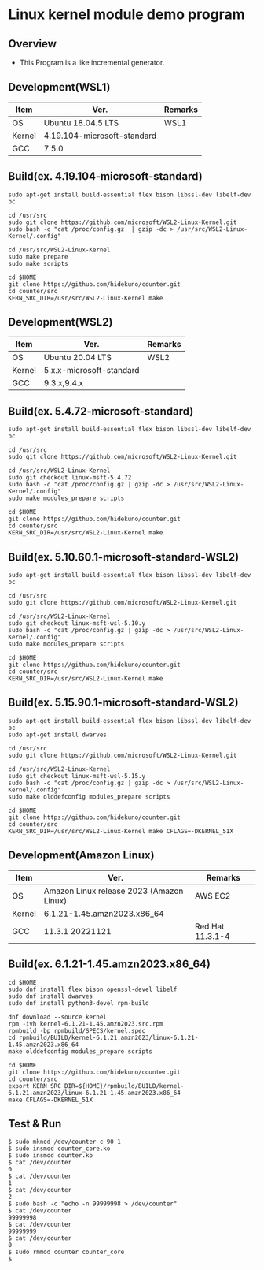 Linux kernel module demo program
=================
## Overview
- This Program is a like incremental generator.

## Development(WSL1)
| Item   | Ver. |Remarks|
|--------|--------|--------|
| OS     | Ubuntu 18.04.5 LTS |WSL1|
| Kernel | 4.19.104-microsoft-standard||
| GCC    | 7.5.0||

## Build(ex. 4.19.104-microsoft-standard)
```
sudo apt-get install build-essential flex bison libssl-dev libelf-dev bc

cd /usr/src
sudo git clone https://github.com/microsoft/WSL2-Linux-Kernel.git
sudo bash -c "cat /proc/config.gz  | gzip -dc > /usr/src/WSL2-Linux-Kernel/.config"

cd /usr/src/WSL2-Linux-Kernel
sudo make prepare
sudo make scripts

cd $HOME
git clone https://github.com/hidekuno/counter.git
cd counter/src
KERN_SRC_DIR=/usr/src/WSL2-Linux-Kernel make
```
## Development(WSL2)
| Item   | Ver. |Remarks|
|--------|--------|--------|
| OS     | Ubuntu 20.04 LTS |WSL2|
| Kernel | 5.x.x-microsoft-standard||
| GCC    | 9.3.x,9.4.x||

## Build(ex. 5.4.72-microsoft-standard)
```
sudo apt-get install build-essential flex bison libssl-dev libelf-dev bc

cd /usr/src
sudo git clone https://github.com/microsoft/WSL2-Linux-Kernel.git

cd /usr/src/WSL2-Linux-Kernel
sudo git checkout linux-msft-5.4.72
sudo bash -c "cat /proc/config.gz | gzip -dc > /usr/src/WSL2-Linux-Kernel/.config"
sudo make modules_prepare scripts

cd $HOME
git clone https://github.com/hidekuno/counter.git
cd counter/src
KERN_SRC_DIR=/usr/src/WSL2-Linux-Kernel make
```
## Build(ex. 5.10.60.1-microsoft-standard-WSL2)
```
sudo apt-get install build-essential flex bison libssl-dev libelf-dev bc

cd /usr/src
sudo git clone https://github.com/microsoft/WSL2-Linux-Kernel.git

cd /usr/src/WSL2-Linux-Kernel
sudo git checkout linux-msft-wsl-5.10.y
sudo bash -c "cat /proc/config.gz | gzip -dc > /usr/src/WSL2-Linux-Kernel/.config"
sudo make modules_prepare scripts

cd $HOME
git clone https://github.com/hidekuno/counter.git
cd counter/src
KERN_SRC_DIR=/usr/src/WSL2-Linux-Kernel make
```
## Build(ex. 5.15.90.1-microsoft-standard-WSL2)
```
sudo apt-get install build-essential flex bison libssl-dev libelf-dev bc
sudo apt-get install dwarves

cd /usr/src
sudo git clone https://github.com/microsoft/WSL2-Linux-Kernel.git

cd /usr/src/WSL2-Linux-Kernel
sudo git checkout linux-msft-wsl-5.15.y
sudo bash -c "cat /proc/config.gz | gzip -dc > /usr/src/WSL2-Linux-Kernel/.config"
sudo make olddefconfig modules_prepare scripts

cd $HOME
git clone https://github.com/hidekuno/counter.git
cd counter/src
KERN_SRC_DIR=/usr/src/WSL2-Linux-Kernel make CFLAGS=-DKERNEL_51X
```

## Development(Amazon Linux)
| Item   | Ver. |Remarks|
|--------|--------|--------|
| OS     | Amazon Linux release 2023 (Amazon Linux)|AWS EC2|
| Kernel | 6.1.21-1.45.amzn2023.x86_64||
| GCC    | 11.3.1 20221121|Red Hat 11.3.1-4|

## Build(ex. 6.1.21-1.45.amzn2023.x86_64)
```
cd $HOME
sudo dnf install flex bison openssl-devel libelf
sudo dnf install dwarves
sudo dnf install python3-devel rpm-build

dnf download --source kernel
rpm -ivh kernel-6.1.21-1.45.amzn2023.src.rpm
rpmbuild -bp rpmbuild/SPECS/kernel.spec
cd rpmbuild/BUILD/kernel-6.1.21.amzn2023/linux-6.1.21-1.45.amzn2023.x86_64
make olddefconfig modules_prepare scripts

cd $HOME
git clone https://github.com/hidekuno/counter.git
cd counter/src
export KERN_SRC_DIR=${HOME}/rpmbuild/BUILD/kernel-6.1.21.amzn2023/linux-6.1.21-1.45.amzn2023.x86_64
make CFLAGS=-DKERNEL_51X
```

## Test & Run
```
$ sudo mknod /dev/counter c 90 1
$ sudo insmod counter_core.ko
$ sudo insmod counter.ko
$ cat /dev/counter
0
$ cat /dev/counter
1
$ cat /dev/counter
2
$ sudo bash -c "echo -n 99999998 > /dev/counter"
$ cat /dev/counter
99999998
$ cat /dev/counter
99999999
$ cat /dev/counter
0
$ sudo rmmod counter counter_core
$
```
